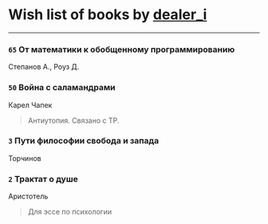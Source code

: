 # Wish list of books by [dealer_i](http://vk.com/id357634987)
---

### `65` От математики к обобщенному программированию
Степанов А., Роуз Д.

### `50` Война с саламандрами
Карел Чапек
> Антиутопия. Связано с ТР.

### `3` Пути философии свобода и запада
Торчинов

### `2` Трактат о душе
Аристотель
> Для эссе по психологии

